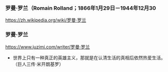 ### 罗曼·罗兰（Romain Rolland；1866年1月29日－1944年12月30
https://zh.wikipedia.org/wiki/罗曼·罗兰
### 罗曼·罗兰
https://www.juzimi.com/writer/罗曼·罗兰
- 世界上只有一种真正的英雄主义，那就是在认清生活的真相后依然热爱生活。（巨人三传·米开朗基罗）